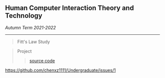 ## Human Computer Interaction Theory and Technology

*Autumn Term 2021-2022*

------

> Fitt's Law Study

>Project
>
>>[source code](https://github.com/chenxz1111/Human-Computer-Interaction-Theory-and-Technology)

https://github.com/chenxz1111/Undergraduate/issues/1
